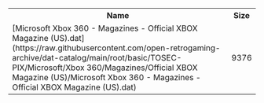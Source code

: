 <table>
<tr><th>Name</th><th>Size</th></tr>
<tr><td>
[Microsoft Xbox 360 - Magazines - Official XBOX Magazine (US).dat](https://raw.githubusercontent.com/open-retrogaming-archive/dat-catalog/main/root/basic/TOSEC-PIX/Microsoft/Xbox 360/Magazines/Official XBOX Magazine (US)/Microsoft Xbox 360 - Magazines - Official XBOX Magazine (US).dat)
</td><td>9376</td></tr>
</table>
